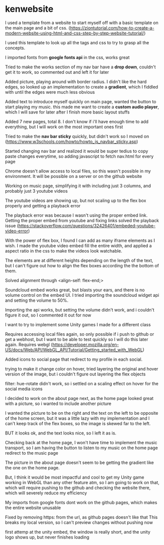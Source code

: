 # kenwebsite

I used a template from a website to start myself off with a basic template on the main page and a bit of css. (https://ziontutorial.com/how-to-create-a-modern-website-using-html-and-css-step-by-step-website-tutorial/)

I used this template to look up all the tags and css to try to grasp all the concepts.

I imported fonts from **google fonts api** in the css, works great

Tried to make the works section of my nav bar have a **drop down**, couldn't get it to work, so commented out and left it for later

Added picture, playing around with border radius. I didn't like the hard edges, so looked up an implementation to create a **gradient**, which I fiddled with until the edges were much less obvious

Added text to introduce myself quickly on main page, wanted the button to start playing my music. this made me want to create a **custom audio player**, which I will save for later after I finish more basic layout stuffs

Added 7 new pages, total 8. I don't know if i'll have enough time to add everything, but I will work on the most important ones first

Tried to make the **nav bar sticky** quickly, but didn't work so I moved on (https://www.w3schools.com/howto/howto_js_navbar_sticky.asp)

Started changing nav bar and realized it would be super tedius to copy paste changes everytime, so adding javascript to fetch nav.html for every page

Chrome doesn't allow access to local files, so this wasn't possible in my environment. It will be possible on a server or on the github website

Working on music page, simplifying it with including just 3 columns, and probably just 3 youtube videos

The youtube videos are showing up, but not scaling up to the flex box properly and getting a playback error

The playback error was because I wasn't using the proper embed link. Getting the proper embed from youtube and fixing links solved the playback issue (https://stackoverflow.com/questions/32426401/embeded-youtube-video-error)

With the power of flex box, I found I can add as many iframe elements as I wish. I made the youtube video embed fill the entire width, and applied a aspect ratio in the css to make the videos look watchable.

The elements are at different heights depending on the length of the text, but I can't figure out how to align the flex boxes according the the bottom of them.

Solved alignment through <align-self: flex-end;>

Soundcloud embed works great, but blasts your ears, and there is no volume control on the embed UI. I tried importing the soundcloud widget api and setting the volume to 50%.

Importing the api works, but setting the volume didn't work, and i couldn't figure it out, so I commented it out for now

I want to try to implement some Unity games I made for a different class

Requires accessing local files again, so only possible if i push to github or get a webhost, but I want to be able to test quickly so I will do this later again. Requires webgl (https://developer.mozilla.org/en-US/docs/Web/API/WebGL_API/Tutorial/Getting_started_with_WebGL)

Added icons to social page that redirect to my profile in each social.

trying to make it change color on hover, tried layering the original and hover version of the image, but i couldn't figure out layering the flex objects

filter: hue-rotate didn't work, so i settled on a scaling effect on hover for the social media icons

I decided to work on the about page next, as the home page looked great with a picture, so i wanted to include another picture

I wanted the picture to be on the right and the text on the left to be opposite of the home screen, but it was a little lazy with my implementation and I can't keep track of the flex boxes, so the image is skewed far to the left.

BUT it looks ok, and the text looks nice, so I left it as is.

Checking back at the home page, I won't have time to implement the music transport, so I am having the button to listen to my music on the home page redirect to the music page

The picture in the about page doesn't seem to be getting the gradient like the one on the home page.

But, I think it would be most impactful and cool to get my Unity game working in WebGL than any other feature atm, so I am going to work on that, which will require pushing to the github and checking the website there, which will severely reduce my efficiency

My imports from google fonts dont work on the github pages, which makes the entire website unusable

Fixed by removing https: from the url, as github pages doesn't like that
This breaks my local version, so I can't preview changes without pushing now

first attemp at the unity embed, the window is really short, and the unity logo shows up, but never finishes loading